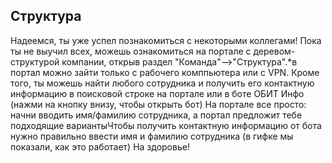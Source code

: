 ## Структура

Надеемся, ты уже успел познакомиться с некоторыми коллегами! Пока ты не выучил всех, можешь ознакомиться на портале с деревом-структурой компании, открыв раздел "Команда"-->"Структура".*в портал можно зайти только с рабочего комппьютера или с VPN. Кроме того, ты можешь найти любого сотрудника и получить его контактную информацию в поисковой строке на портале или в боте ОБИТ Инфо (нажми на кнопку внизу, чтобы открыть бот) На портале все просто: начни вводить имя/фамилию сотрудника, а портал предложит тебе подходящие вариантыЧтобы получить контактную информацию от бота нужно правильно ввести имя и фамилию сотрудника (в гифке мы показали, как это работает) На здоровье!